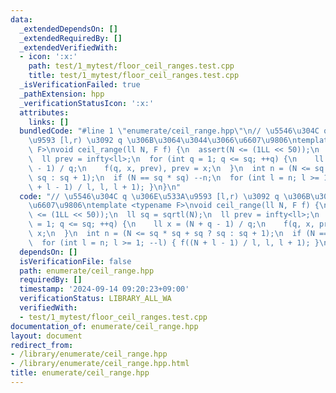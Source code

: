 ```yaml
---
data:
  _extendedDependsOn: []
  _extendedRequiredBy: []
  _extendedVerifiedWith:
  - icon: ':x:'
    path: test/1_mytest/floor_ceil_ranges.test.cpp
    title: test/1_mytest/floor_ceil_ranges.test.cpp
  _isVerificationFailed: true
  _pathExtension: hpp
  _verificationStatusIcon: ':x:'
  attributes:
    links: []
  bundledCode: "#line 1 \"enumerate/ceil_range.hpp\"\n// \u5546\u304C q \u306E\u533A\
    \u9593 [l,r) \u3092 q \u306B\u3064\u3044\u3066\u6607\u9806\ntemplate <typename\
    \ F>\nvoid ceil_range(ll N, F f) {\n  assert(N <= (1LL << 50));\n  ll sq = sqrtl(N);\n\
    \  ll prev = infty<ll>;\n  for (int q = 1; q <= sq; ++q) {\n    ll x = (N + q\
    \ - 1) / q;\n    f(q, x, prev), prev = x;\n  }\n  int n = (N <= sq * sq + sq ?\
    \ sq : sq + 1);\n  if (N == sq * sq) --n;\n  for (int l = n; l >= 1; --l) { f((N\
    \ + l - 1) / l, l, l + 1); }\n}\n"
  code: "// \u5546\u304C q \u306E\u533A\u9593 [l,r) \u3092 q \u306B\u3064\u3044\u3066\
    \u6607\u9806\ntemplate <typename F>\nvoid ceil_range(ll N, F f) {\n  assert(N\
    \ <= (1LL << 50));\n  ll sq = sqrtl(N);\n  ll prev = infty<ll>;\n  for (int q\
    \ = 1; q <= sq; ++q) {\n    ll x = (N + q - 1) / q;\n    f(q, x, prev), prev =\
    \ x;\n  }\n  int n = (N <= sq * sq + sq ? sq : sq + 1);\n  if (N == sq * sq) --n;\n\
    \  for (int l = n; l >= 1; --l) { f((N + l - 1) / l, l, l + 1); }\n}\n"
  dependsOn: []
  isVerificationFile: false
  path: enumerate/ceil_range.hpp
  requiredBy: []
  timestamp: '2024-09-14 09:20:23+09:00'
  verificationStatus: LIBRARY_ALL_WA
  verifiedWith:
  - test/1_mytest/floor_ceil_ranges.test.cpp
documentation_of: enumerate/ceil_range.hpp
layout: document
redirect_from:
- /library/enumerate/ceil_range.hpp
- /library/enumerate/ceil_range.hpp.html
title: enumerate/ceil_range.hpp
---
```

